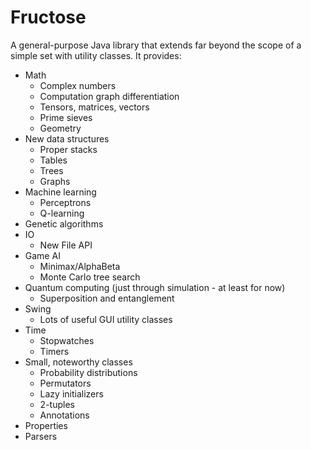 # Fructose
A general-purpose Java library that extends far beyond the scope of a simple set with utility classes. It provides:

* Math
    * Complex numbers
    * Computation graph differentiation
    * Tensors, matrices, vectors
    * Prime sieves
    * Geometry
* New data structures
    * Proper stacks
    * Tables
    * Trees
    * Graphs
* Machine learning
    * Perceptrons
    * Q-learning
* Genetic algorithms
* IO
    * New File API
* Game AI
    * Minimax/AlphaBeta
    * Monte Carlo tree search
* Quantum computing (just through simulation - at least for now)
    * Superposition and entanglement
* Swing
    * Lots of useful GUI utility classes
* Time
    * Stopwatches
    * Timers
* Small, noteworthy classes
    * Probability distributions
    * Permutators
    * Lazy initializers
    * 2-tuples
    * Annotations
* Properties
* Parsers
